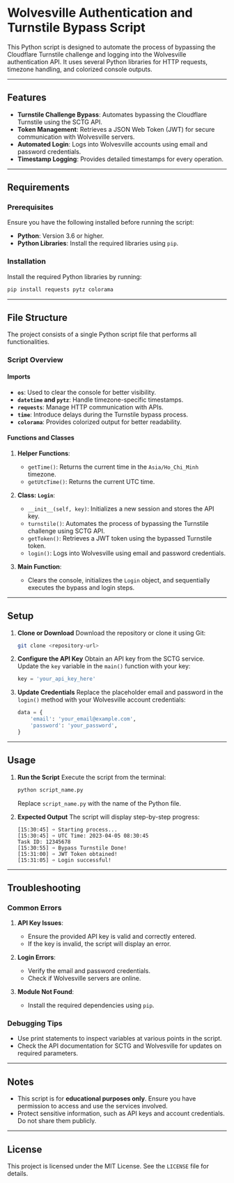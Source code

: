 # Wolvesville Authentication and Turnstile Bypass Script

This Python script is designed to automate the process of bypassing the Cloudflare Turnstile challenge and logging into the Wolvesville authentication API. It uses several Python libraries for HTTP requests, timezone handling, and colorized console outputs.

---

## Features

- **Turnstile Challenge Bypass**: Automates bypassing the Cloudflare Turnstile using the SCTG API.
- **Token Management**: Retrieves a JSON Web Token (JWT) for secure communication with Wolvesville servers.
- **Automated Login**: Logs into Wolvesville accounts using email and password credentials.
- **Timestamp Logging**: Provides detailed timestamps for every operation.

---

## Requirements

### Prerequisites

Ensure you have the following installed before running the script:

- **Python**: Version 3.6 or higher.
- **Python Libraries**: Install the required libraries using `pip`.

### Installation

Install the required Python libraries by running:
```bash
pip install requests pytz colorama
```

---

## File Structure

The project consists of a single Python script file that performs all functionalities.

### Script Overview

#### Imports
- **`os`**: Used to clear the console for better visibility.
- **`datetime` and `pytz`**: Handle timezone-specific timestamps.
- **`requests`**: Manage HTTP communication with APIs.
- **`time`**: Introduce delays during the Turnstile bypass process.
- **`colorama`**: Provides colorized output for better readability.

#### Functions and Classes

1. **Helper Functions**:
   - `getTime()`: Returns the current time in the `Asia/Ho_Chi_Minh` timezone.
   - `getUtcTime()`: Returns the current UTC time.

2. **Class: `Login`**:
   - `__init__(self, key)`: Initializes a new session and stores the API key.
   - `turnstile()`: Automates the process of bypassing the Turnstile challenge using SCTG API.
   - `getToken()`: Retrieves a JWT token using the bypassed Turnstile token.
   - `login()`: Logs into Wolvesville using email and password credentials.

3. **Main Function**:
   - Clears the console, initializes the `Login` object, and sequentially executes the bypass and login steps.

---

## Setup

1. **Clone or Download**
   Download the repository or clone it using Git:
   ```bash
   git clone <repository-url>
   ```

2. **Configure the API Key**
   Obtain an API key from the SCTG service. Update the `key` variable in the `main()` function with your key:
   ```python
   key = 'your_api_key_here'
   ```

3. **Update Credentials**
   Replace the placeholder email and password in the `login()` method with your Wolvesville account credentials:
   ```python
   data = {
       'email': 'your_email@example.com',
       'password': 'your_password',
   }
   ```

---

## Usage

1. **Run the Script**
   Execute the script from the terminal:
   ```bash
   python script_name.py
   ```
   Replace `script_name.py` with the name of the Python file.

2. **Expected Output**
   The script will display step-by-step progress:
   ```plaintext
   [15:30:45] ➩ Starting process...
   [15:30:45] ➩ UTC Time: 2023-04-05 08:30:45
   Task ID: 12345678
   [15:30:55] ➩ Bypass Turnstile Done!
   [15:31:00] ➩ JWT Token obtained!
   [15:31:05] ➩ Login successful!
   ```

---

## Troubleshooting

### Common Errors

1. **API Key Issues**:
   - Ensure the provided API key is valid and correctly entered.
   - If the key is invalid, the script will display an error.

2. **Login Errors**:
   - Verify the email and password credentials.
   - Check if Wolvesville servers are online.

3. **Module Not Found**:
   - Install the required dependencies using `pip`.

### Debugging Tips

- Use print statements to inspect variables at various points in the script.
- Check the API documentation for SCTG and Wolvesville for updates on required parameters.

---

## Notes

- This script is for **educational purposes only**. Ensure you have permission to access and use the services involved.
- Protect sensitive information, such as API keys and account credentials. Do not share them publicly.

---

## License

This project is licensed under the MIT License. See the `LICENSE` file for details.

